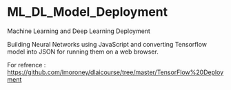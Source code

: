 # ML_DL_Model_Deployment
Machine Learning and Deep Learning Deployment

Building Neural Networks using JavaScript and converting Tensorflow model into JSON for running them on a web browser.


For refrence : https://github.com/lmoroney/dlaicourse/tree/master/TensorFlow%20Deployment
